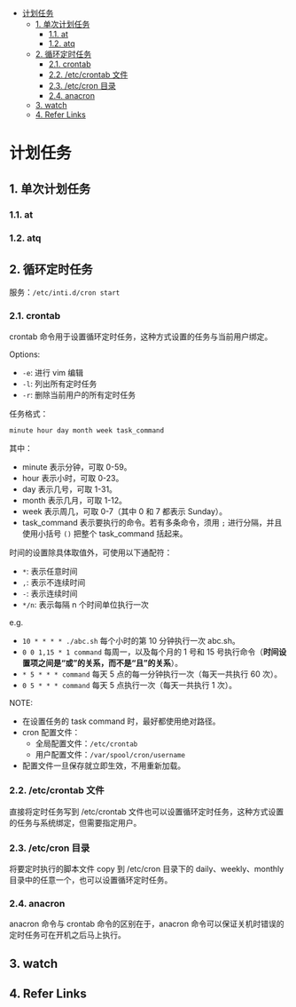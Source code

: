 - [计划任务](#计划任务)
  - [1. 单次计划任务](#1-单次计划任务)
    - [1.1. at](#11-at)
    - [1.2. atq](#12-atq)
  - [2. 循环定时任务](#2-循环定时任务)
    - [2.1. crontab](#21-crontab)
    - [2.2. /etc/crontab 文件](#22-etccrontab-文件)
    - [2.3. /etc/cron 目录](#23-etccron-目录)
    - [2.4. anacron](#24-anacron)
  - [3. watch](#3-watch)
  - [4. Refer Links](#4-refer-links)

# 计划任务

## 1. 单次计划任务

### 1.1. at

### 1.2. atq

## 2. 循环定时任务

服务：`/etc/inti.d/cron start`

### 2.1. crontab

crontab 命令用于设置循环定时任务，这种方式设置的任务与当前用户绑定。

Options:
- `-e`: 进行 vim 编辑
- `-l`: 列出所有定时任务
- `-r`: 删除当前用户的所有定时任务

任务格式：
```
minute hour day month week task_command
```
其中：
- minute 表示分钟，可取 0-59。
- hour 表示小时，可取 0-23。
- day 表示几号，可取 1-31。
- month 表示几月，可取 1-12。
- week 表示周几，可取 0-7（其中 0 和 7 都表示 Sunday）。
- task_command 表示要执行的命令。若有多条命令，须用 `;` 进行分隔，并且使用小括号 `()` 把整个 task_command 括起来。

时间的设置除具体取值外，可使用以下通配符：
- `*`: 表示任意时间
- `,`: 表示不连续时间
- `-`: 表示连续时间
- `*/n`: 表示每隔 n 个时间单位执行一次

e.g.
- `10 * * * * ./abc.sh` 每个小时的第 10 分钟执行一次 abc.sh。
- `0 0 1,15 * 1 command` 每周一，以及每个月的 1 号和 15 号执行命令（**时间设置项之间是“或”的关系，而不是“且”的关系**）。
- `* 5 * * * command` 每天 5 点的每一分钟执行一次（每天一共执行 60 次）。
- `0 5 * * * command` 每天 5 点执行一次（每天一共执行 1 次）。

NOTE:
- 在设置任务的 task command 时，最好都使用绝对路径。
- cron 配置文件：
  - 全局配置文件：`/etc/crontab`
  - 用户配置文件：`/var/spool/cron/username`
- 配置文件一旦保存就立即生效，不用重新加载。

### 2.2. /etc/crontab 文件

<!-- TODO: -->

直接将定时任务写到 /etc/crontab 文件也可以设置循环定时任务，这种方式设置的任务与系统绑定，但需要指定用户。

### 2.3. /etc/cron 目录

<!-- TODO: -->

将要定时执行的脚本文件 copy 到 /etc/cron 目录下的 daily、weekly、monthly 目录中的任意一个，也可以设置循环定时任务。

### 2.4. anacron

anacron 命令与 crontab 命令的区别在于，anacron 命令可以保证关机时错误的定时任务可在开机之后马上执行。

## 3. watch

## 4. Refer Links